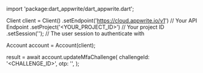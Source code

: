 import 'package:dart_appwrite/dart_appwrite.dart';

Client client = Client()
    .setEndpoint('https://cloud.appwrite.io/v1') // Your API Endpoint
    .setProject('<YOUR_PROJECT_ID>') // Your project ID
    .setSession(''); // The user session to authenticate with

Account account = Account(client);

 result = await account.updateMfaChallenge(
    challengeId: '<CHALLENGE_ID>',
    otp: '<OTP>',
);
